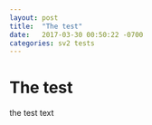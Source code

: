 ```yaml
---
layout: post
title:  "The test"
date:   2017-03-30 00:50:22 -0700
categories: sv2 tests
---
```


# The test

the test text
